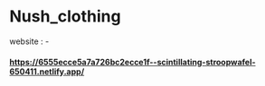# Nush_clothing

website : -

#### https://6555ecce5a7a726bc2ecce1f--scintillating-stroopwafel-650411.netlify.app/

